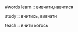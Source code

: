 #words 
learn :: вивчити,навчтися
<!--SR:!2022-11-25,15,254-->
study :: вчитись, вивчати
<!--SR:!2022-11-26,16,270-->
teach :: вчити когось
<!--SR:!2023-01-26,54,270-->
